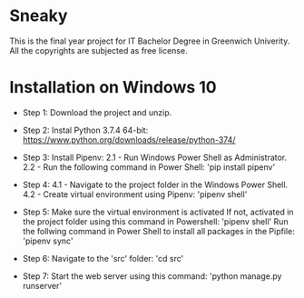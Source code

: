 # Sneaky

This is the final year project for IT Bachelor Degree in Greenwich Univerity.
All the copyrights are subjected as free license.

# Installation on Windows 10

* Step 1:
Download the project and unzip.

* Step 2:
Instal Python 3.7.4 64-bit: https://www.python.org/downloads/release/python-374/

* Step 3:
Install Pipenv:
2.1 - Run Windows Power Shell as Administrator.
2.2 - Run the following command in Power Shell: 'pip install pipenv'

* Step 4:
4.1 - Navigate to the project folder in the Windows Power Shell.
4.2 - Create virtual environment using Pipenv: 'pipenv shell'

* Step 5:
Make sure the virtual environment is activated
If not, activated in the project folder using this command in Powershell: 'pipenv shell'
Run the follwing command in Power Shell to install all packages in the Pipfile: 'pipenv sync'

* Step 6:
Navigate to the 'src' folder: 'cd src'

* Step 7:
Start the web server using this command: 'python manage.py runserver'
